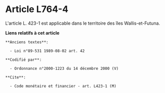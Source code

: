 # Article L764-4

L'article L. 423-1 est applicable dans le territoire des îles Wallis-et-Futuna.

**Liens relatifs à cet article**

	**Anciens textes**:

	  - Loi n°89-531 1989-08-02 art. 42

	**Codifié par**:

	  - Ordonnance n°2000-1223 du 14 décembre 2000 (V)

	**Cite**:

	  - Code monétaire et financier - art. L423-1 (M)
